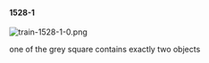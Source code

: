 #### 1528-1
![train-1528-1-0.png](https://github.com/lil-lab/nlvr/raw/master/nlvr/train/images/58/train-1528-1-0.png "train-1528-1-0.png")

one of the grey square contains exactly two objects